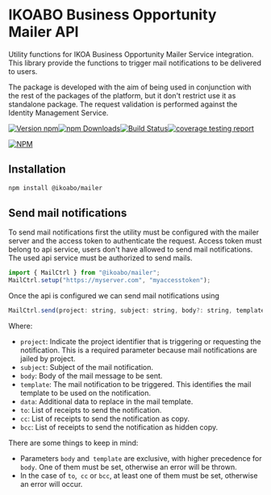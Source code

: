 # IKOABO Business Opportunity Mailer API

Utility functions for IKOA Business Opportunity Mailer Service integration. This library provide the functions to trigger mail notifications to be delivered to users.

The package is developed with the aim of being used in conjunction with the rest of the packages of the platform, but it don't restrict use it as standalone package. The request validation is performed against the Identity Management Service.

[![Version npm](https://img.shields.io/npm/v/@ikoabo/mailer.svg?style=flat-square)](https://www.npmjs.com/package/@ikoabo/mailer)[![npm Downloads](https://img.shields.io/npm/dm/@ikoabo/mailer.svg?style=flat-square)](https://npmcharts.com/compare/@ikoabo/mailer?minimal=true)[![Build Status](https://gitlab.com/ikoabo/packages/mailer/badges/master/pipeline.svg)](https://gitlab.com/ikoabo/packages/mailer)[![coverage testing report](https://gitlab.com/ikoabo/packages/mailer/badges/master/coverage.svg)](https://gitlab.com/ikoabo/packages/mailer/-/commits/master)

[![NPM](https://nodei.co/npm/@ikoabo/mailer.png?downloads=true&downloadRank=true)](https://nodei.co/npm/@ikoabo/mailer/)

## Installation

```bash
npm install @ikoabo/mailer
```

## Send mail notifications

To send mail notifications first the utility must be configured with the mailer server and the access token to authenticate the request. Access token must belong to api service, users don't have allowed to send mail notifications. The used api service must be authorized to send mails.

```js
import { MailCtrl } from "@ikoabo/mailer";
MailCtrl.setup("https://myserver.com", "myaccesstoken");
```

Once the api is configured we can send mail notifications using

```js
MailCtrl.send(project: string, subject: string, body?: string, template?:string, data?: any, to?: string | string[], cc?: string | string[], bcc?: string | string[]): Promise<void>
```

Where:

- `project`: Indicate the project identifier that is triggering or requesting the notification. This is a required parameter because mail notifications are jailed by project.
- `subject`: Subject of the mail notification.
- `body`: Body of the mail message to be sent.
- `template`: The mail notification to be triggered. This identifies the mail template to be used on the notification.
- `data`: Additional data to replace in the mail template.
- `to`: List of receipts to send the notification.
- `cc`: List of receipts to send the notification as copy.
- `bcc`: List of receipts to send the notification as hidden copy.

There are some things to keep in mind:

- Parameters `body` and` template` are exclusive, with higher precedence for `body`. One of them must be set, otherwise an error will be thrown.
- In the case of `to`,` cc` or `bcc`, at least one of them must be set, otherwise an error will occur.
